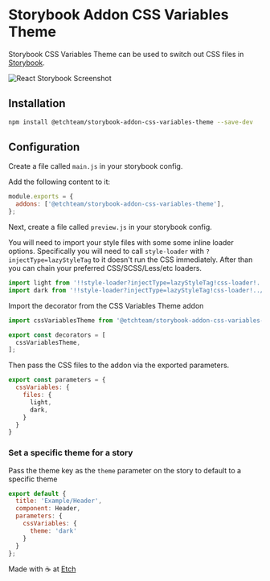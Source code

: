 # Storybook Addon CSS Variables Theme

Storybook CSS Variables Theme can be used to switch out CSS files in [Storybook](https://storybook.js.org).

![React Storybook Screenshot](https://raw.githubusercontent.com/etchteam/storybook-addon-css-variables-theme/master/screenshot.gif)

## Installation

```sh
npm install @etchteam/storybook-addon-css-variables-theme --save-dev
```

## Configuration

Create a file called `main.js` in your storybook config.

Add the following content to it:

```js
module.exports = {
  addons: ['@etchteam/storybook-addon-css-variables-theme'],
};
```

Next, create a file called `preview.js` in your storybook config.

You will need to import your style files with some some inline loader options. Specifically you will need to call `style-loader` with `?injectType=lazyStyleTag` to it doesn't run the CSS immediately. After than you can chain your preferred CSS/SCSS/Less/etc loaders.

```js
import light from '!!style-loader?injectType=lazyStyleTag!css-loader!../src/scss/light.css'
import dark from '!!style-loader?injectType=lazyStyleTag!css-loader!../src/scss/dark.css'
```

Import the decorator from the CSS Variables Theme addon

```js
import cssVariablesTheme from '@etchteam/storybook-addon-css-variables-theme'

export const decorators = [
  cssVariablesTheme,
];
```

Then pass the CSS files to the addon via the exported parameters.

```js
export const parameters = {
  cssVariables: {
    files: {
      light,
      dark,
    }
  }
}
```

### Set a specific theme for a story

Pass the theme key as the `theme` parameter on the story to default to a specific theme

```js
export default {
  title: 'Example/Header',
  component: Header,
  parameters: {
    cssVariables: {
      theme: 'dark'
    }
  }
};
```

Made with ☕ at [Etch](https://etch.co)

